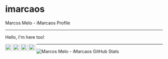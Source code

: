 # imarcaos
Marcos Melo - iMarcaos Profile  

***

Hello, I'm here too!

<a target="_blank" href="mailto:marcaos.melo@gmail.com">
  <img align="left" alt="Gmail" width="22px" src="https://cdn.jsdelivr.net/npm/simple-icons@v3/icons/gmail.svg" />
</a>
<a target="_blank" href="https://fb.com/imarcaos">
  <img align="left" alt="Facebook" width="22px" src="https://cdn.jsdelivr.net/npm/simple-icons@v3/icons/facebook.svg" />
</a>
<a target="_blank" href="https://www.instagram.com/imarcaos/">
  <img align="left" alt="Instagram" width="22px" src="https://cdn.jsdelivr.net/npm/simple-icons@v3/icons/instagram.svg" />
</a>

<a target="_blank" href="https://www.inxinet.com/#sobre/">
  <img align="left" alt="Personal Site" width="22px" src="https://cdn.jsdelivr.net/npm/simple-icons@3.6.0/icons/wordpress.svg" />
</a>  

***

![Marcos Melo - iMarcaos GitHub Stats](https://github-readme-stats.vercel.app/api?username=imarcaos&show_icons=true)